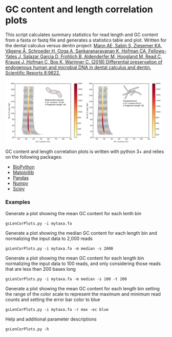 # GC content and length correlation plots

This script calculates summary statistics for read length and GC content from a fasta or fastq file and generates a statistics table and plot. Written for the dental calculus versus dentin project: [Mann AE, Sabin S, Ziesemer KA, Vågene Å, Schroeder H, Ozga A, Sankaranarayanan K, Hofman CA, Fellows-Yates J, Salazar Garcia D, Frohlich B, Aldenderfer M, Hoogland M, Read C, Krause J, Hofman C, Bos K, Warinner C. (2018) Differential preservation of endogenous human and microbial DNA in dental calculus and dentin. Scientific Reports 8:9822.](https://www.nature.com/articles/s41598-018-28091-9)

![example](img/figexample.png)

GC content and length correlation plots is written with python 3+ and relies on the following packages:

* [BioPython](https://biopython.org/) 
* [Matplotlib](https://matplotlib.org/)
* [Pandas](https://pandas.pydata.org/)
* [Numpy](http://www.numpy.org/)
* [Scipy](https://www.scipy.org/)

### Examples
Generate a plot showing the mean GC content for each lenth bin
```
gcLenCorPlots.py -i mytaxa.fa 
```

Generate a plot showing the median GC content for each length bin and normalizing the input data to 2,000 reads
```
gcLenCorPlots.py -i mytaxa.fa -m median -s 2000
```

Generate a plot showing the mean GC content for each length bin normalizing the input data to 100 reads, and only considering those reads that are less than 200 bases long
```
gcLenCorPlots.py -i mytaxa.fa -m median -s 100 -t 200
```

Generate a plot showing the mean GC content for each length bin setting the range of the color scale to represent the maximum and minimum read counts and setting the error bar color to blue
```
gcLenCorPlots.py -i mytaxa.fa -r max -ec blue
```

Help and additional parameter descriptions
```
gcLenCorPlots.py -h
```


